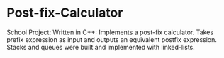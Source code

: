 # Post-fix-Calculator
School Project: Written in C++:  Implements a post-fix calculator. Takes prefix expression as input and outputs an equivalent postfix expression. Stacks and queues were built and implemented with linked-lists.
